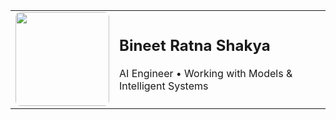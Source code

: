 <table>
  <tr>
    <td width="150">
      <img src="https://media1.giphy.com/media/9YO1Zv9rPAGQg3bYLY/giphy.gif" width="150" style="border-radius:8px;" />
    </td>
    <td>
      <h2>Bineet Ratna Shakya</h2>
      <p>AI Engineer • Working with Models & Intelligent Systems</p>
    </td>
  </tr>
</table>
